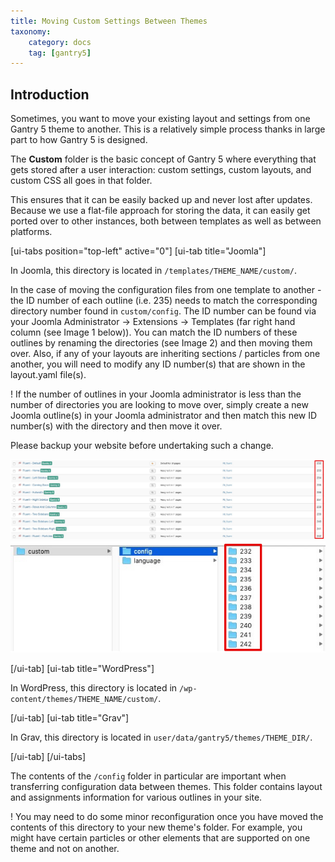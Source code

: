 ```yaml
---
title: Moving Custom Settings Between Themes
taxonomy:
    category: docs
    tag: [gantry5]
---
```


## Introduction

Sometimes, you want to move your existing layout and settings from one Gantry 5 theme to another. This is a relatively simple process thanks in large part to how Gantry 5 is designed.

The **Custom** folder is the basic concept of Gantry 5 where everything that gets stored after a user interaction: custom settings, custom layouts, and custom CSS all goes in that folder.

This ensures that it can be easily backed up and never lost after updates. Because we use a flat-file approach for storing the data, it can easily get ported over to other instances, both between templates as well as between platforms.

[ui-tabs position="top-left" active="0"]
[ui-tab title="Joomla"]

In Joomla, this directory is located in `/templates/THEME_NAME/custom/`.

In the case of moving the configuration files from one template to another - the ID number of each outline (i.e. 235) needs to match the corresponding directory number found in `custom/config`. The ID number can be found via your Joomla Administrator -> Extensions -> Templates (far right hand column (see Image 1 below)). You can match the ID numbers of these outlines by renaming the directories (see Image 2) and then moving them over. Also, if any of your layouts are inheriting sections / particles from one another, you will need to modify any ID number(s) that are shown in the layout.yaml file(s).

! If the number of outlines in your Joomla administrator is less than the number of directories you are looking to move over, simply create a new Joomla outline(s) in your Joomla administrator and then match this new ID number(s) with the directory and then move it over.

Please backup your website before undertaking such a change.

![Image 1](img01.jpg?classes=shadow,border)
![Image 2](img02.jpg?classes=shadow,border)

[/ui-tab]
[ui-tab title="WordPress"]

In WordPress, this directory is located in `/wp-content/themes/THEME_NAME/custom/`.

[/ui-tab]
[ui-tab title="Grav"]

In Grav, this directory is located in `user/data/gantry5/themes/THEME_DIR/`.

[/ui-tab]
[/ui-tabs]

The contents of the `/config` folder in particular are important when transferring configuration data between themes. This folder contains layout and assignments information for various outlines in your site.

! You may need to do some minor reconfiguration once you have moved the contents of this directory to your new theme's folder. For example, you might have certain particles or other elements that are supported on one theme and not on another.

